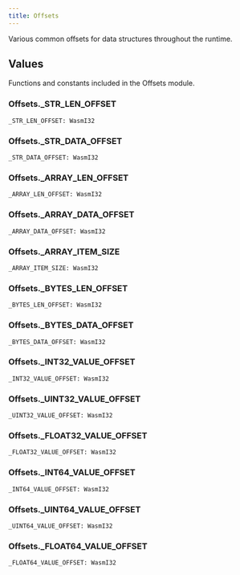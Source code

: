 ```yaml
---
title: Offsets
---
```


Various common offsets for data structures throughout the runtime.

## Values

Functions and constants included in the Offsets module.

### Offsets.**_STR_LEN_OFFSET**

```grain
_STR_LEN_OFFSET: WasmI32
```

### Offsets.**_STR_DATA_OFFSET**

```grain
_STR_DATA_OFFSET: WasmI32
```

### Offsets.**_ARRAY_LEN_OFFSET**

```grain
_ARRAY_LEN_OFFSET: WasmI32
```

### Offsets.**_ARRAY_DATA_OFFSET**

```grain
_ARRAY_DATA_OFFSET: WasmI32
```

### Offsets.**_ARRAY_ITEM_SIZE**

```grain
_ARRAY_ITEM_SIZE: WasmI32
```

### Offsets.**_BYTES_LEN_OFFSET**

```grain
_BYTES_LEN_OFFSET: WasmI32
```

### Offsets.**_BYTES_DATA_OFFSET**

```grain
_BYTES_DATA_OFFSET: WasmI32
```

### Offsets.**_INT32_VALUE_OFFSET**

```grain
_INT32_VALUE_OFFSET: WasmI32
```

### Offsets.**_UINT32_VALUE_OFFSET**

```grain
_UINT32_VALUE_OFFSET: WasmI32
```

### Offsets.**_FLOAT32_VALUE_OFFSET**

```grain
_FLOAT32_VALUE_OFFSET: WasmI32
```

### Offsets.**_INT64_VALUE_OFFSET**

```grain
_INT64_VALUE_OFFSET: WasmI32
```

### Offsets.**_UINT64_VALUE_OFFSET**

```grain
_UINT64_VALUE_OFFSET: WasmI32
```

### Offsets.**_FLOAT64_VALUE_OFFSET**

```grain
_FLOAT64_VALUE_OFFSET: WasmI32
```

